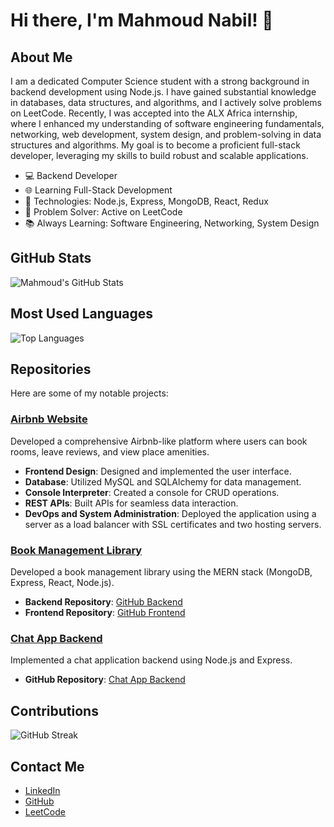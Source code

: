 # Hi there, I'm Mahmoud Nabil! 👋

## About Me

I am a dedicated Computer Science student with a strong background in backend development using Node.js. I have gained substantial knowledge in databases, data structures, and algorithms, and I actively solve problems on LeetCode. Recently, I was accepted into the ALX Africa internship, where I enhanced my understanding of software engineering fundamentals, networking, web development, system design, and problem-solving in data structures and algorithms. My goal is to become a proficient full-stack developer, leveraging my skills to build robust and scalable applications.

- 💻 Backend Developer
- 🌐 Learning Full-Stack Development
- 🔧 Technologies: Node.js, Express, MongoDB, React, Redux
- 🧠 Problem Solver: Active on LeetCode
- 📚 Always Learning: Software Engineering, Networking, System Design

## GitHub Stats

![Mahmoud's GitHub Stats](https://github-readme-stats.vercel.app/api?username=mahmoudnabil133&show_icons=true&theme=radical)

## Most Used Languages

![Top Languages](https://github-readme-stats.vercel.app/api/top-langs/?username=mahmoudnabil133&layout=compact&theme=radical)

## Repositories

Here are some of my notable projects:

### [Airbnb Website](https://github.com/mahmoudnabil133/AirBnB_clone_v3)
Developed a comprehensive Airbnb-like platform where users can book rooms, leave reviews, and view place amenities.
- **Frontend Design**: Designed and implemented the user interface.
- **Database**: Utilized MySQL and SQLAlchemy for data management.
- **Console Interpreter**: Created a console for CRUD operations.
- **REST APIs**: Built APIs for seamless data interaction.
- **DevOps and System Administration**: Deployed the application using a server as a load balancer with SSL certificates and two hosting servers.

### [Book Management Library](https://github.com/mahmoudnabil133/E_Book-app)
Developed a book management library using the MERN stack (MongoDB, Express, React, Node.js).
- **Backend Repository**: [GitHub Backend](https://github.com/mahmoudnabil133/E_Book-app)
- **Frontend Repository**: [GitHub Frontend](https://github.com/mahmoudnabil133/client)

### [Chat App Backend](https://github.com/mahmoudnabil133/chat_app)
Implemented a chat application backend using Node.js and Express.
- **GitHub Repository**: [Chat App Backend](https://github.com/mahmoudnabil133/chat_app)

## Contributions

![GitHub Streak](https://github-readme-streak-stats.herokuapp.com/?user=mahmoudnabil133&theme=radical)

## Contact Me

- [LinkedIn](https://www.linkedin.com/in/mahmoud-nabil-97278b24b/)
- [GitHub](https://github.com/mahmoudnabil133)
- [LeetCode](https://leetcode.com/u/mahmoudnabil133)
